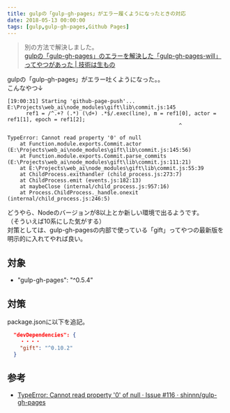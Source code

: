 ```yaml
---
title: gulpの「gulp-gh-pages」がエラー履くようになったときの対応
date: 2018-05-13 00:00:00
tags: [gulp,gulp-gh-pages,Github Pages]
---
```


> 別の方法で解決しました。  
> [gulpの「gulp-gh-pages」のエラーを解決した「gulp-gh-pages-will」ってやつがあった | 技術は生もの](http://blog.noraneko.work/2018-05-17-001/)

gulpの「gulp-gh-pages」がエラー吐くようになった。。  
こんなやつ↓

```
[19:00:31] Starting 'github-page-push'...
E:\Projects\web_ai\node_modules\gift\lib\commit.js:145
      ref1 = /^.+? (.*) (\d+) .*$/.exec(line), m = ref1[0], actor = ref1[1], epoch = ref1[2];
                                                       ^

TypeError: Cannot read property '0' of null
    at Function.module.exports.Commit.actor (E:\Projects\web_ai\node_modules\gift\lib\commit.js:145:56)
    at Function.module.exports.Commit.parse_commits (E:\Projects\web_ai\node_modules\gift\lib\commit.js:111:21)
    at E:\Projects\web_ai\node_modules\gift\lib\commit.js:55:39
    at ChildProcess.exithandler (child_process.js:273:7)
    at ChildProcess.emit (events.js:182:13)
    at maybeClose (internal/child_process.js:957:16)
    at Process.ChildProcess._handle.onexit (internal/child_process.js:246:5)
```

どうやら、Nodeのバージョンが8以上とか新しい環境で出るようです。  
（そういえば10系にした気がする）  
対策としては、gulp-gh-pagesの内部で使っている「gift」ってやつの最新版を明示的に入れてやれば良い。

<!-- more -->

対象
---
- "gulp-gh-pages": "^0.5.4"

対策
---
package.jsonに以下を追記。

```json
  "devDependencies": {
    ・・・・
    "gift": "^0.10.2"
  }
```


参考
---
- [TypeError: Cannot read property '0' of null · Issue #116 · shinnn/gulp-gh-pages](https://github.com/shinnn/gulp-gh-pages/issues/116)